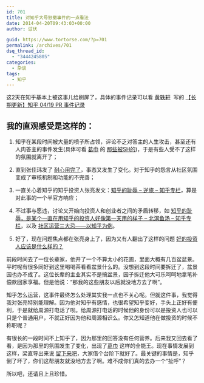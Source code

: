 ```yaml
---
id: 701
title: 对知乎大号怒撤事件的一点看法
date: 2014-04-20T09:43:03+00:00
author: 愆伏

guid: https://www.tortorse.com/?p=701
permalink: /archives/701
dsq_thread_id:
  - "3444245805"
categories:
  - 杂谈
tags:
  - 知乎
---
```

这2天在知乎基本上被这事儿给刷屏了，具体的事件记录可以看 [黄轶轩](https://www.zhihu.com/people/huang-yi-xuan)  写的 [【长期更新】知乎 04/19 PR 事件记录](https://zhuanlan.zhihu.com/bigertech/1973150)

## 我的直观感受是这样的：

1. 知乎在某段时间被大量的喷子所占领，评论不乏对答主的人生攻击，甚至还有人肉答主的事件发生(具体可看 [葛巾](https://www.zhihu.com/people/calliope) 的 [那些被SH的](https://zhuanlan.zhihu.com/queen/19731701)</a>)，于是有些人受不了这样的氛围就离开了；

2. 直到张佳玮发了 [耐心用完了](https://zhuanlan.zhihu.com/zhangjiawei/19731240)，事态又发生了变化。对于知乎的怨言从社区氛围变成了审核机制和功能的不完善；

3. 一直关心着知乎的知乎投资人张亮发文：[知乎的耻辱 &#8211; 逆旅 &#8211; 知乎专栏](https://zhuanlan.zhihu.com/imike/19731341)，算是对此事的一个半官方响应；

4. 不过事与愿违，讨论又开始向投资人和创业者之间的矛盾转移，如 [知乎的耻辱，是某个一直在用知乎的投资人好像第一天用的样子 &#8211; 北溟鱼汤 &#8211; 知乎专栏](https://zhuanlan.zhihu.com/beiming/19731433)，以及 [社区运营三大忌——以知乎为例](https://zhuanlan.zhihu.com/zhuangbiaowei/19731846)。

5. 好了，现在问题焦点都在张亮身上了，因为又有人翻出了这样的问题 [好的投资人应该是什么样的？](https://www.zhihu.com/question/19553572)

前段时间去了一位长辈家，他开了一个不算太小的花圃，里面大概有几百盆盆景。平时呢有很多同好到这里喝喝茶看看盆景什么的。没想到这段时间要拆迁了，盆景园也办不成了。这位长辈的主业其实不是搞盆景，园子拆迁他大可乐呵呵地拿笔补偿款回家享福。但是他说：“那我的这些朋友以后就没地方去了啊”。

知乎怎么运营，这事件最终怎么处理其实我一点也不关心呢。但就这件事，我觉得我对张亮特别能理解。因为他对知乎有感情，也很希望知乎变好，手头上正好有便利，于是就给周源打电话了呗。给周源打电话的时候他的身份可以是投资人也可以只是个普通用户，不就正好因为他和周源相识么。你又怎知道他在做投资的时候不称职呢？

有很长的一段时间不上知乎了，因为那里的回答没有任何营养。后来我又回去看了看，是因为那里的氛围发生了变化，出现了[葛巾](https://www.zhihu.com/people/calliope) 这样的全能王。现在事情发展到这样，梁直导出来说 [留下来吧](https://zhuanlan.zhihu.com/lianghuan/19732129)，大家借个台阶下就好了。最关键的事情是，知乎倒了坏了，你们这帮朋友就没地方去了啊。难不成你们真的去办一个“扯呼”？
  
所以吧，还请且上且珍惜。